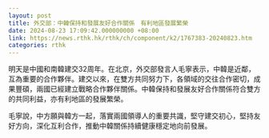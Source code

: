 ```yaml
---
layout: post
title: 外交部：中韓保持和發展友好合作關係　有利地區發展繁榮
date: 2024-08-23 17:09:42.000000000 +08:00
link: https://news.rthk.hk/rthk/ch/component/k2/1767383-20240823.htm
categories: rthk
---
```


明天是中國和南韓建交32周年。在北京，外交部發言人毛寧表示，中韓是近鄰，互為重要的合作夥伴。建交以來，在雙方共同努力下，各領域的交往合作密切，成果豐碩，兩國已經建立戰略合作夥伴關係。中韓保持和發展友好合作關係符合雙方的共同利益，亦有利地區的發展繁榮。 

毛寧說，中方願與韓方一起，落實兩國領導人的重要共識，堅守建交初心，堅持友好方向，深化互利合作，推動中韓關係持續健康穩定地向前發展。
